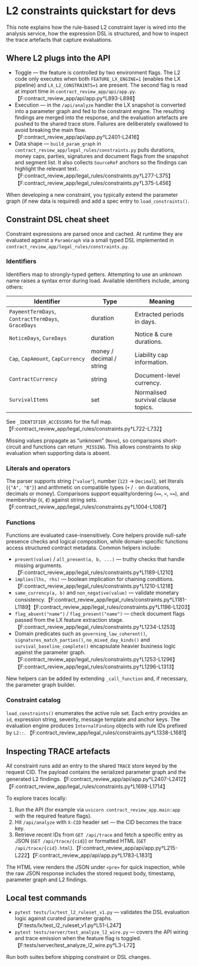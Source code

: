 # L2 constraints quickstart for devs

This note explains how the rule-based L2 constraint layer is wired into the
analysis service, how the expression DSL is structured, and how to inspect the
trace artefacts that capture evaluations.

## Where L2 plugs into the API

* Toggle — the feature is controlled by two environment flags. The L2 code only
  executes when both `FEATURE_LX_ENGINE=1` (enables the LX pipeline) and
  `LX_L2_CONSTRAINTS=1` are present. The second flag is read at import time in
  `contract_review_app/api/app.py`.【F:contract_review_app/api/app.py†L893-L898】
* Execution — in the `/api/analyze` handler the LX snapshot is converted into a
  parameter graph and fed to the constraint engine. The resulting findings are
  merged into the response, and the evaluation artefacts are pushed to the
  shared trace store. Failures are deliberately swallowed to avoid breaking the
  main flow.【F:contract_review_app/api/app.py†L2401-L2416】
* Data shape — `build_param_graph` in
  `contract_review_app/legal_rules/constraints.py` pulls durations, money caps,
  parties, signatures and document flags from the snapshot and segment list. It
  also collects `SourceRef` anchors so the findings can highlight the relevant
  text.【F:contract_review_app/legal_rules/constraints.py†L277-L375】【F:contract_review_app/legal_rules/constraints.py†L375-L456】

When developing a new constraint, you typically extend the parameter graph (if
new data is required) and add a spec entry to `load_constraints()`.

## Constraint DSL cheat sheet

Constraint expressions are parsed once and cached. At runtime they are evaluated
against a `ParamGraph` via a small typed DSL implemented in
`contract_review_app/legal_rules/constraints.py`.

### Identifiers

Identifiers map to strongly-typed getters. Attempting to use an unknown name
raises a syntax error during load. Available identifiers include, among others:

| Identifier | Type | Meaning |
| --- | --- | --- |
| `PaymentTermDays`, `ContractTermDays`, `GraceDays` | duration | Extracted periods in days. |
| `NoticeDays`, `CureDays` | duration | Notice & cure durations. |
| `Cap`, `CapAmount`, `CapCurrency` | money / decimal / string | Liability cap information. |
| `ContractCurrency` | string | Document-level currency. |
| `SurvivalItems` | set<string> | Normalised survival clause topics. |

See `_IDENTIFIER_ACCESSORS` for the full map.【F:contract_review_app/legal_rules/constraints.py†L722-L732】

Missing values propagate as “unknown” (`None`), so comparisons short-circuit and
functions can return `_MISSING`. This allows constraints to skip evaluation when
supporting data is absent.

### Literals and operators

The parser supports string (`"value"`), number (`123` → `Decimal`), set literals
(`{"A", "B"}`) and arithmetic on compatible types (`+` / `-` on durations,
decimals or money). Comparisons support equality/ordering (`==`, `<`, `>=`), and
membership (`∈`, `∉`) against string sets.【F:contract_review_app/legal_rules/constraints.py†L1004-L1087】

### Functions

Functions are evaluated case-insensitively. Core helpers provide null-safe
presence checks and logical composition, while domain-specific functions access
structured contract metadata. Common helpers include:

* `present(value)` / `all_present(a, b, ...)` — truthy checks that handle missing
  arguments.【F:contract_review_app/legal_rules/constraints.py†L1189-L1210】
* `implies(lhs, rhs)` — boolean implication for chaining conditions.【F:contract_review_app/legal_rules/constraints.py†L1210-L1218】
* `same_currency(a, b)` and `non_negative(value)` — validate monetary
  consistency.【F:contract_review_app/legal_rules/constraints.py†L1181-L1189】【F:contract_review_app/legal_rules/constraints.py†L1196-L1203】
* `flag_absent("name")` / `flag_present("name")` — check document flags passed
  from the LX feature extraction stage.【F:contract_review_app/legal_rules/constraints.py†L1234-L1253】
* Domain predicates such as `governing_law_coherent()`,
  `signatures_match_parties()`, `no_mixed_day_kinds()` and
  `survival_baseline_complete()` encapsulate heavier business logic against the
  parameter graph.【F:contract_review_app/legal_rules/constraints.py†L1253-L1296】【F:contract_review_app/legal_rules/constraints.py†L1296-L1313】

New helpers can be added by extending `_call_function` and, if necessary, the
parameter graph builder.

### Constraint catalog

`load_constraints()` enumerates the active rule set. Each entry provides an `id`,
expression string, severity, message template and anchor keys. The evaluation
engine produces `InternalFinding` objects with rule IDs prefixed by `L2::`.
【F:contract_review_app/legal_rules/constraints.py†L1338-L1681】

## Inspecting TRACE artefacts

All constraint runs add an entry to the shared `TRACE` store keyed by the request
CID. The payload contains the serialized parameter graph and the generated L2
findings.【F:contract_review_app/api/app.py†L2407-L2412】【F:contract_review_app/legal_rules/constraints.py†L1698-L1714】

To explore traces locally:

1. Run the API (for example via `uvicorn contract_review_app.main:app` with the
   required feature flags).
2. Hit `/api/analyze` with `X-CID` header set — the CID becomes the trace key.
3. Retrieve recent IDs from `GET /api/trace` and fetch a specific entry as JSON
   (`GET /api/trace/{cid}`) or formatted HTML (`GET /api/trace/{cid}.html`).【F:contract_review_app/api/app.py†L215-L222】【F:contract_review_app/api/app.py†L1783-L1831】

The HTML view renders the JSON under `<pre>` for quick inspection, while the raw
JSON response includes the stored request body, timestamp, parameter graph and L2
findings.

## Local test commands

* `pytest tests/lx/test_l2_ruleset_v1.py` — validates the DSL evaluation logic
  against curated parameter graphs.【F:tests/lx/test_l2_ruleset_v1.py†L51-L247】
* `pytest tests/server/test_analyze_l2_wire.py` — covers the API wiring and trace
  emission when the feature flag is toggled.【F:tests/server/test_analyze_l2_wire.py†L3-L72】

Run both suites before shipping constraint or DSL changes.
